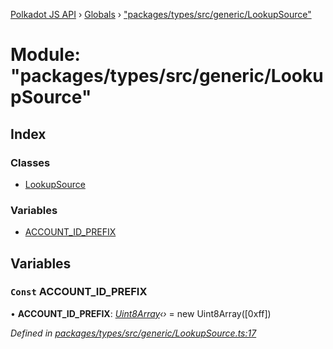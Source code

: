 [Polkadot JS API](../README.md) › [Globals](../globals.md) › ["packages/types/src/generic/LookupSource"](_packages_types_src_generic_lookupsource_.md)

# Module: "packages/types/src/generic/LookupSource"

## Index

### Classes

* [LookupSource](../classes/_packages_types_src_generic_lookupsource_.lookupsource.md)

### Variables

* [ACCOUNT_ID_PREFIX](_packages_types_src_generic_lookupsource_.md#const-account_id_prefix)

## Variables

### `Const` ACCOUNT_ID_PREFIX

• **ACCOUNT_ID_PREFIX**: *[Uint8Array](../classes/_packages_types_src_codec_raw_.raw.md#static-uint8array)‹›* = new Uint8Array([0xff])

*Defined in [packages/types/src/generic/LookupSource.ts:17](https://github.com/polkadot-js/api/blob/41f1d8f36/packages/types/src/generic/LookupSource.ts#L17)*
